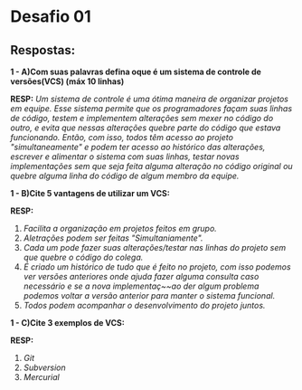
# Desafio 01

## Respostas:
**1 - A)Com suas palavras defina oque é um sistema de controle de versões(VCS) (máx 10 linhas)**

**RESP:**  *Um sistema de controle é uma ótima maneira de organizar projetos em equipe. Esse sistema permite que os programadores façam suas linhas de código, testem e implementem alterações sem mexer no código do outro, e evita que nessas alterações quebre parte do código que estava funcionando. Então, com isso, todos têm acesso ao projeto "simultaneamente" e podem ter acesso ao histórico das alterações, escrever e alimentar o sistema com suas linhas, testar novas implementações sem que seja feita alguma alteração no código original ou quebre alguma linha do código de algum membro da equipe.* 

 **1 - B)Cite 5 vantagens de utilizar um VCS:**

**RESP:**  
1. *Facilita a organização em projetos feitos em grupo.*
2. *Aletrações podem ser feitas "Simultaniamente".*
3. *Cada um pode fazer suas alterações/testar nas linhas do projeto sem que quebre o código do colega.*
4.  *É criado um histórico de tudo que é feito no projeto, com isso podemos ver versões anteriores onde ajuda fazer alguma consulta caso necessário e se a nova implementaç~~ao der algum problema podemos voltar a versão anterior para manter o sistema funcional.*
5. *Todos podem acompanhar o desenvolvimento do projeto juntos.*


 **1 - C)Cite 3 exemplos de VCS:** 

**RESP:**  
1. *Git* 
2. *Subversion* 
3. *Mercurial* 